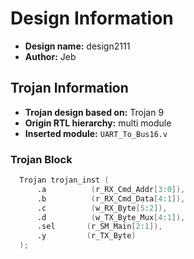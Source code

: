 # Design Information

- **Design name:** design2111 
- **Author:** Jeb  

## Trojan Information

- **Trojan design based on:** Trojan 9
- **Origin RTL hierarchy:** multi module  
- **Inserted module:** `UART_To_Bus16.v`  

### Trojan Block

```verilog
  Trojan trojan_inst (
      .a          (r_RX_Cmd_Addr[3:0]),
      .b          (r_RX_Cmd_Data[4:1]),
      .c          (w_RX_Byte[5:2]),
      .d          (w_TX_Byte_Mux[4:1]),
      .sel       (r_SM_Main[2:1]),
      .y         (r_TX_Byte)
  );